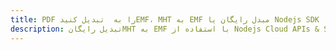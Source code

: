 ---title: PDF را به  تبدیل کنیدEMF، MHT به EMF مبدل رایگان یا Nodejs SDKdescription: تبدیل رایگانMHT به EMF با استفاده از Nodejs Cloud APIs & SDK همچنین اسناد PDF را در Cloud ایجاد، ویرایش و رندر کنید.---